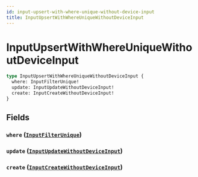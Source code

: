 ```yaml
---
id: input-upsert-with-where-unique-without-device-input
title: InputUpsertWithWhereUniqueWithoutDeviceInput
---
```


 # InputUpsertWithWhereUniqueWithoutDeviceInput





```graphql
type InputUpsertWithWhereUniqueWithoutDeviceInput {
  where: InputFilterUnique!
  update: InputUpdateWithoutDeviceInput!
  create: InputCreateWithoutDeviceInput!
}
```


## Fields

### `where` ([`InputFilterUnique`](/inputs/input-filter-unique))




### `update` ([`InputUpdateWithoutDeviceInput`](/inputs/input-update-without-device-input))




### `create` ([`InputCreateWithoutDeviceInput`](/inputs/input-create-without-device-input))






